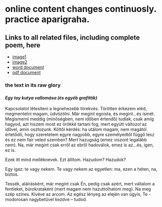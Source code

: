 
<html>
<div>
<body> 

<h1><b>online content changes continuosly. practice aparigraha.</b></h1>

<h2> Links to all related files, including complete poem, here </h2>

 <ul>
              <li><a href="bender-zs%C3%B3finak-%C3%BCzenet-20180228.png">image1</a></li>
              <li><a href="Zoltan-david-Summerfield-National-ID-front.jpg">image2</a></li>
              <li><a href="Egy%20toy%20kutya%20vallom%C3%A1sa.docx">word document</a></li>
              <li><a href="Egy%20toy%20kutya%20vallom%C3%A1sa.pdf">pdf document</a></li>
 </ul>
 
<h3>the text in its raw glory<h3>

<h4><em>Egy toy kutya vallomása (és egyéb grafittik)</em></h4>

 Kapcsolatot létesíteni a legnehezebb törekvés. Törötten érkezem eléd, megmentetni magam, üdvözölni. Már megint egoista, és megint…és ismét.
Megismerni meddig (minőségben, nem időben értendő) tudlak, csak amíg hagyod, azt hiszem most ez örökké tartani fog, mert együtt változol az idővel, amin osztozunk. 
Költői kérdés: ha utálom magam, nem magától értetődő, hogy szeretetem egyre nagyobb, egyre személyedtől függő lesz és ez nem fair veled szemben? Mert hazugság (emez viszont legalább nem). Na, már megint csak erről az ebről hadoválok, emez is az…és, igen, ez is.
     
Ezek itt mind melléknevek. Ezt állítom. Hazudom? Hazudok?
    
Egy igaz: te vagy nekem. Te vagy nekem az egyetlen: ma, ezen a héten, na, biztos.
 
Tessék, aláírásként, már megint csak Én, pedig csak azért, mert vállalom a fentieket, bürokrataként (mert magam nem hazuttolhatom meg). Na meg szép színes. Kivéve az arcom.
Az egész lényeg az elején van úgyis, Te - modorosan nagybetűvel kezdve – tudod.

</body>
</div>
</html>

